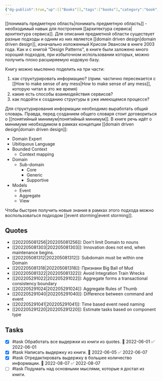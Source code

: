 ```yaml
---
{"dg-publish":true,"up":[["Books"]],"tags":["books"],"category":"book","rating":3,"modified_at":"2022-08-07T12:20:28+03:00","date":"2022-05-03T12:57:45+03:00","permalink":"/refs/domain-driven-design-distilled/","dgHomeLink":false,"dgPassFrontmatter":true}
---
```





[[понимать предметную область|понимать предметную область]] - необходимый навык для построения [[архитектура сервиса|архитектура сервиса]]. Для описания предметной области существует разные подходы и одним из них является [[domain driven design|domain driven design]], изначально изложенный Крисом Эвансом в книге 2003 года. Как и с книгой "Design Patterns", в книге были заложено много хороший подходов, при избыточном использовании которых, можно получить плохо расширяемую кодовую базу.

Книгу можно мысленно поделить на три части:
1. как структурировать информацию? (_прим._ частично пересекается с [[How to make sense of any mess|How to make sense of any mess]], которую читал в это же время)
2. какие есть способы взаимодействия сервисов?
3. как подойти к созданию структуры в уже имеющемся процессе?

Для структурирования информации необходимо выработать общий словарь. Правда, перед созданием общего словаря стоит договориться о [[понятийный минимум|понятийный минимум]]. В книге речь идёт о минимуме необходимом в рамках концепции [[domain driven design|domain driven design]]:
- Domain Expert
- Ubitiquous Language
- Bounded Context
    - Context mapping
- Domain
    - Sub-domain
        - Core
        - Generic
        - Supportive
- Models
    - Event
    - Aggregate
    - View

Чтобы быстрее получить новые знания в рамках этого подхода можно воспользоваться подходом [[event storming|event storming]].

## Quotes

- [[202205081256|202205081256]]: Don't limit Domain to nouns
- [[202205081303|202205081303]]: Innovation does not end, when maintenance begins.
- [[202205081312|202205081312]]: Subdomain must be within one Domain
- [[202205081318|202205081318]]: Признаки Big Ball of Mud
- [[202205081322|202205081322]]: Avoid Integration Train Wrecks
- [[202205291022|202205291022]]: Aggregate forms a transactional consistency boundary
- [[202205291024|202205291024]]: Aggregate Rules of Thumb
- [[202205291040|202205291040]]: Difference between command and event
- [[202205291041|202205291041]]: Time based event need naming
- [[202205291220|202205291220]]: Estimate tasks based on component type


## Tasks

- [x] #task Обработать все выдержки из книги из quotes. 📅 2022-06-01 ✅ 2022-06-01
- [x] #task Написать выдержку из книги. 📅 2022-06-05 ✅ 2022-06-07
- [x] #task Отредактировать выдержку в большее количество информации. 📅 2022-08-07 ✅ 2022-08-07
- [ ] #task Подумать над основными мыслями, которые я достал из книги.
